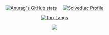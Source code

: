 
<div align="center"> 
        
<a href="#">![Anurag's GitHub stats](https://github-readme-stats.vercel.app/api?username=yewon31&show_icons=false&theme=transparent&hide=stars&rank_icon=percentile&border_color=caced2&bg_color=10,B1AFB2,2B4053&title_color=fff&text_color=fff)</a>
        &nbsp; &nbsp;
<a href="#">![Solved.ac Profile](http://mazassumnida.wtf/api/v2/generate_badge?boj=chojo1031)</a>
</div>
    
<div align="center">
        
<a href="#">![Top Langs](https://github-readme-stats.vercel.app/api/top-langs/?username=yewon31&layout=compact&hide_border=truetext_color=111&title_color=111)</a>
</div>

<!--        
<div align="center">
<a href="#">![My Skills](https://skillicons.dev/icons?i=github,git,html,css,bootstrap,js,jquery,java,spring,py,c,php,mysql,eclipse,idea,vscode,figma,notion,discord,stackoverflow&perline=10)</a>
</div>
-->

<div align="center">
    <a href="#">
        <img src="https://hits.seeyoufarm.com/api/count/incr/badge.svg?url=https%3A%2F%2Fgithub.com%2Fyewon31&count_bg=%23ED6DA3&title_bg=%2386757E&icon=github.svg&icon_color=%23E1DEDE&title=hits&edge_flat=false" />
    </a>
</div>
